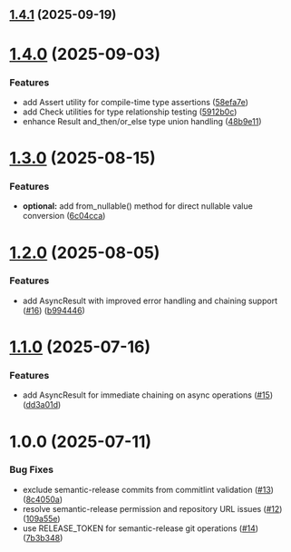 ## [1.4.1](https://github.com/Masstronaut/typesafe-ts/compare/v1.4.0...v1.4.1) (2025-09-19)

# [1.4.0](https://github.com/Masstronaut/typesafe-ts/compare/v1.3.0...v1.4.0) (2025-09-03)

### Features

- add Assert utility for compile-time type assertions ([58efa7e](https://github.com/Masstronaut/typesafe-ts/commit/58efa7e42025377c3e59f9f51c3ad855a28269c3))
- add Check utilities for type relationship testing ([5912b0c](https://github.com/Masstronaut/typesafe-ts/commit/5912b0c2fa196c36fd82f288af360f229e41c8b2))
- enhance Result and_then/or_else type union handling ([48b9e11](https://github.com/Masstronaut/typesafe-ts/commit/48b9e11a44345d82663311a0352ee1e543eb4cd9))

# [1.3.0](https://github.com/Masstronaut/typesafe-ts/compare/v1.2.0...v1.3.0) (2025-08-15)

### Features

- **optional:** add from_nullable() method for direct nullable value conversion ([6c04cca](https://github.com/Masstronaut/typesafe-ts/commit/6c04cca23a0689b32d63a31902ae635621790888))

# [1.2.0](https://github.com/Masstronaut/typesafe-ts/compare/v1.1.0...v1.2.0) (2025-08-05)

### Features

- add AsyncResult with improved error handling and chaining support ([#16](https://github.com/Masstronaut/typesafe-ts/issues/16)) ([b994446](https://github.com/Masstronaut/typesafe-ts/commit/b9944468f3a5efaf8691f7f9c968b0c45853e14e))

# [1.1.0](https://github.com/Masstronaut/typesafe-ts/compare/v1.0.0...v1.1.0) (2025-07-16)

### Features

- add AsyncResult for immediate chaining on async operations ([#15](https://github.com/Masstronaut/typesafe-ts/issues/15)) ([dd3a01d](https://github.com/Masstronaut/typesafe-ts/commit/dd3a01d8aa7ed8f955f5e200d18bb92bb1fb8e2c))

# 1.0.0 (2025-07-11)

### Bug Fixes

- exclude semantic-release commits from commitlint validation ([#13](https://github.com/Masstronaut/typesafe-ts/issues/13)) ([8c4050a](https://github.com/Masstronaut/typesafe-ts/commit/8c4050a18dff4bb181d502791e105636d254d1bf))
- resolve semantic-release permission and repository URL issues ([#12](https://github.com/Masstronaut/typesafe-ts/issues/12)) ([109a55e](https://github.com/Masstronaut/typesafe-ts/commit/109a55eb83a1432b6e48038240cf9c8b9abbc747))
- use RELEASE_TOKEN for semantic-release git operations ([#14](https://github.com/Masstronaut/typesafe-ts/issues/14)) ([7b3b348](https://github.com/Masstronaut/typesafe-ts/commit/7b3b34816cfe8b0d35a695f7bc58e6488aecb3df))
